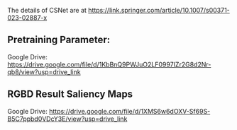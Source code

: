 The details of CSNet are at https://link.springer.com/article/10.1007/s00371-023-02887-x
## Pretraining Parameter:
Google Drive: https://drive.google.com/file/d/1KbBnQ9PWJuO2LF0997IZr2G8d2Nr-qb8/view?usp=drive_link
## RGBD Result Saliency Maps
Google Drive: https://drive.google.com/file/d/1XMS6w6dOXV-Sf69S-B5C7ppbd0VDcY3E/view?usp=drive_link
